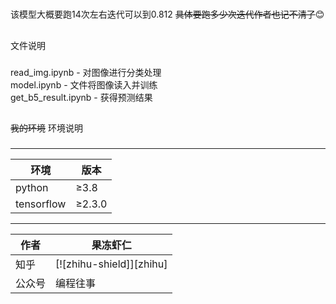 #
该模型大概要跑14次左右迭代可以到0.812  ~~具体要跑多少次迭代作者也记不清了~~:blush:
##
文件说明
###
read_img.ipynb - 对图像进行分类处理<br>
model.ipynb - 文件将图像读入并训练<br>
get_b5_result.ipynb - 获得预测结果

##
~~我的环境~~  环境说明
###

****
| 环境 | 版本 |
| ----- | ----- |
| python | ≥3.8 |
| tensorflow | ≥2.3.0 |

****

|作者|果冻虾仁|
|---|---
|知乎|[![zhihu-shield]][zhihu]
|公众号|编程往事
